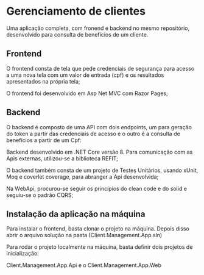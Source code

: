 
# Gerenciamento de clientes

Uma aplicação completa, com fronend e backend no mesmo repositório, desenvolvido para consulta de benefícios de um cliente.



## Frontend
O frontend consta de tela que pede credenciais de segurança para acesso a uma nova tela com um valor de entrada (cpf) e os resultados apresentados na própria tela;

O frontend foi desenvolvido em Asp Net MVC com Razor Pages;
## Backend
O backend é composto de uma API com dois endpoints, um para geração do token a partir das credenciais de acesso e o outro é a consulta de benefícios a partir de um Cpf:

Backend desenvolvido em .NET Core versão 8. Para comunicação com as Apis externas, utilizou-se a biblioteca REFIT;

O backend também consta de um projeto de Testes Unitários, usando xUnit, Moq e coverlet coverage, para abranger a Api desenvolvida;

Na WebApi, procurou-se seguir os princípios do clean code e do solid e seguiu-se o padrão CQRS;
## Instalação da aplicação na máquina

Para instalar o frontend, basta clonar o projeto na máquina. Depois disso abrir o arquivo solução na pasta (Client.Management.App.sln)

Para rodar o projeto localmente na máquina, basta definir dois projetos de inicialização:

Client.Management.App.Api e o Client.Management.App.Web
